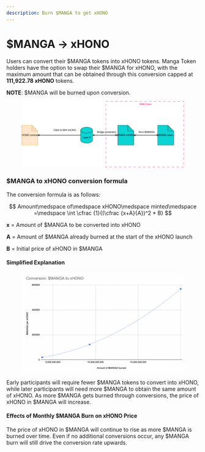 ```yaml
---
description: Burn $MANGA to get xHONO
---
```


# $MANGA -> xHONO

Users can convert their $MANGA tokens into xHONO tokens. Manga Token holders have the option to swap their $MANGA for xHONO, with the maximum amount that can be obtained through this conversion capped at **111,922.78 xHONO** tokens.

**NOTE**: $MANGA will be burned upon conversion.

<figure><img src="../../.gitbook/assets/HONO_flow-MANGA to xHONO.svg" alt=""><figcaption></figcaption></figure>

### $MANGA to xHONO conversion formula

The conversion formula is as follows:

$$
Amount\medspace of\medspace xHONO\medspace minted\medspace =\medspace \int \cfrac {1}{(\cfrac {x+A}{A})^2 * B}
$$

**x** = Amount of $MANGA to be converted into xHONO

**A** = Amount of $MANGA already burned at the start of the xHONO launch

**B** = Initial price of xHONO in $MANGA

#### Simplified Explanation

<figure><img src="../../.gitbook/assets/layman-manga.png" alt=""><figcaption></figcaption></figure>

Early participants will require fewer $MANGA tokens to convert into xHONO, while later participants will need more $MANGA to obtain the same amount of xHONO. As more $MANGA gets burned through conversions, the price of xHONO in $MANGA will increase.

#### **Effects of Monthly $MANGA Burn on xHONO Price**

The price of xHONO in $MANGA will continue to rise as more $MANGA is burned over time. Even if no additional conversions occur, any $MANGA burn will still drive the conversion rate upwards.
